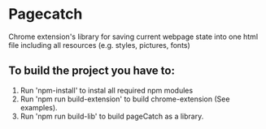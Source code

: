 # Pagecatch
Chrome extension's library for saving current webpage state into one html file including all resources (e.g. styles, pictures, fonts)

## To build the project you have to:

1. Run 'npm-install' to instal all required npm modules
2. Run 'npm run build-extension' to build chrome-extension (See examples).
3. Run 'npm run build-lib' to build pageCatch as a library.
